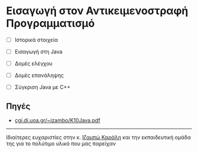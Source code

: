 # Εισαγωγή στον Αντικειμενοστραφή Προγραμματισμό

- [ ] Ιστορικά στοιχεία
- [ ] Εισαγωγή στη Java
- [ ] Δομές ελέγχου
- [ ] Δομές επανάληψης
- [ ] Σύγκριση Java με C++



## Πηγές
* [cgi.di.uoa.gr/~izambo/K10Java.pdf](https://cgi.di.uoa.gr/~izambo/K10Java.pdf)


---

Ιδιαίτερες ευχαριστίες στην κ. [Ιζαμπώ Καράλη](https://cgi.di.uoa.gr/~izambo/GR.html) και την εκπαιδευτική ομάδα της για το πολύτιμο υλικό που μας παρείχαν

